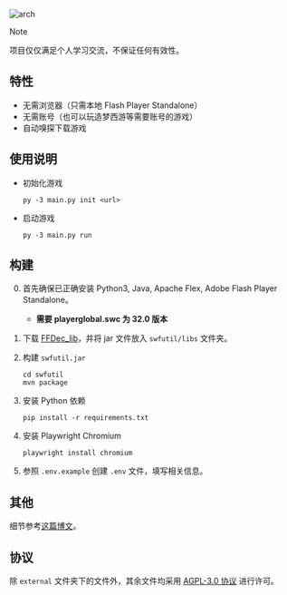 ![arch](ARCHITECTURE.png)

> [!NOTE]
> 项目仅仅满足个人学习交流，不保证任何有效性。

## 特性
- 无需浏览器（只需本地 Flash Player Standalone）
- 无需账号（也可以玩造梦西游等需要账号的游戏）
- 自动嗅探下载游戏

## 使用说明
- 初始化游戏
    ```shell
    py -3 main.py init <url>
    ```
- 启动游戏
    ```shell
    py -3 main.py run
    ```

## 构建

0. 首先确保已正确安装 Python3, Java, Apache Flex, Adobe Flash Player Standalone。
    - **需要 playerglobal.swc 为 32.0 版本**

1. 下载 [FFDec_lib](https://github.com/jindrapetrik/jpexs-decompiler/tree/master/libsrc/ffdec_lib)，并将 jar 文件放入 `swfutil/libs` 文件夹。

2. 构建 `swfutil.jar`
    ```shell
    cd swfutil
    mvn package
    ```


3. 安装 Python 依赖
    ```shell
    pip install -r requirements.txt
    ```

4. 安装 Playwright Chromium
    ```shell
    playwright install chromium
    ```

5. 参照 `.env.example` 创建 `.env` 文件，填写相关信息。

## 其他
细节参考[这篇博文](https://blog.itsmygo.tech/posts/play-an-4399-flash-game-offline/)。

## 协议
除 `external` 文件夹下的文件外，其余文件均采用 [AGPL-3.0 协议](LICENSE) 进行许可。
